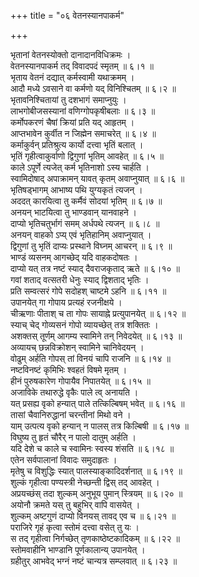 +++
title = "०६ वेतनस्यानपाकर्म"

+++

भृतानां वेतनस्योक्तो दानादानविधिक्रमः ।  
वेतनस्यानपाकर्म तद् विवादपदं स्मृतम् ॥ ६।१ ॥  
भृताय वेतनं दद्यात् कर्मस्वामी यथाक्रमम् ।  
आदौ मध्ये ऽवसाने वा कर्मणो यद् विनिश्चितम् ॥ ६।२ ॥  
भृतावनिश्चितायां तु दशभागं समाप्नुयुः ।  
लाभगोबीजसस्यानां वणिग्गोपकृषीबलाः ॥ ६।३ ॥  
कर्मोपकरणं चैषां क्रियां प्रति यद् आहृतम् ।  
आप्तभावेन कुर्वीत न जिह्मेन समाचरेत् ॥ ६।४ ॥  
कर्माकुर्वन् प्रतिश्रुत्य कार्यो दत्त्वा भृतिं बलात् ।  
भृतिं गृहीत्वाकुर्वाणो द्विगुणां भृतिम् आवहेत् ॥ ६।५ ॥  
काले ऽपूर्णे त्यजेत् कर्म भृतिनाशो ऽस्य चार्हति ।  
स्वामिदोषाद् अपाक्रामन् यावत् कृतम् अवाप्नुयात् ॥ ६।६ ॥  
भृतिषड्भागम् आभाष्य पथि युग्यकृतं त्यजन् ।  
अददत् कारयित्वा तु कर्मैवं सोदयां भृतिम् ॥ ६।७ ॥  
अनयन् भाटयित्वा तु भाण्डवान् यानवाहने ।  
दाप्यो भृतिचतुर्भागं समम् अर्धपथे त्यजन् ॥ ६।८ ॥  
अनयन् वाहको ऽप्य् एवं भृतिहानिम् अवाप्नुयात् ।  
द्विगुणां तु भृतिं दाप्यः प्रस्थाने विघ्नम् आचरन् ॥ ६।९ ॥  
भाण्डं व्यसनम् आगच्छेद् यदि वाहकदोषतः ।  
दाप्यो यत् तत्र नष्टं स्याद् दैवराजकृताद् ऋते ॥ ६।१० ॥  
गवां शताद् वत्सतरी धेनुः स्याद् द्विशताद् भृतिः ।  
प्रति सम्वत्सरं गोपे सदोहश् चाष्टमे ऽहनि ॥ ६।११ ॥  
उपानयेत् गा गोपाय प्रत्यहं रजनीक्षये ।  
चीऋणाः पीताश् च ता गोपः सायाह्ने प्रत्युपानयेत् ॥ ६।१२ ॥  
स्याच् चेद् गोव्यसनं गोपो व्यायच्छेत् तत्र शक्तितः ।  
अशक्तस् तूर्णम् आगम्य स्वामिने तन् निवेदयेत् ॥ ६।१३ ॥  
अव्यायच् छन्नविक्रोशन् स्वामिने चानिवेदयन् ।  
वोढुम् अर्हति गोपस् तां विनयं चापि राजनि ॥ ६।१४ ॥  
नष्टविनष्टं कृमिभिः श्वहतं विषमे मृतम् ।  
हीनं पुरुषकारेण गोपायैव निपातयेत् ॥ ६।१५ ॥  
अजाविके तथारुद्धे वृकैः पाले त्व् अनायति ।  
यत् प्रसह्य वृको हन्यात् पाले तत्किल्बिषम् भवेत् ॥ ६।१६ ॥  
तासां चैवानिरुद्धानां चरन्तीनां मिथो वने ।  
याम् उत्पत्य वृको हन्यान् न पालस् तत्र किल्बिषी ॥ ६।१७ ॥  
विघुष्य तु हृतं चौरैर् न पालो दातुम् अर्हति ।  
यदि देशे च काले च स्वामिनः स्वस्य शंसति ॥ ६।१८ ॥  
एतेन सर्वपालानां विवादः समुदाहृतः ।  
मृतेषु च विशुद्धिः स्यात् पालस्याङ्कादिदर्शनात् ॥ ६।१९ ॥  
शुल्कं गृहीत्वा पण्यस्त्री नेच्छन्ती द्विस् तद् आवहेत् ।  
अप्रयच्छंस् तदा शुल्कम् अनुभूय पुमान् स्त्रियम् ॥ ६।२० ॥  
अयोनौ क्रमते यस् तु बहुभिर् वापि वासयेत् ।  
शुल्कम् अष्टगुणं दाप्यो विनयस् तावद् एव च ॥ ६।२१ ॥  
पराजिरे गृहं कृत्वा स्तोमं दत्त्वा वसेत् तु यः ।  
स तद् गृहीत्वा निर्गच्छेत् तृणकाष्ठेष्टकादिकम् ॥ ६।२२ ॥  
स्तोमवाहीनि भाण्डानि पूर्णकालान्य् उपानयेत् ।  
ग्रहीतुर् आभवेद् भग्नं नष्टं चान्यत्र सम्प्लवात् ॥ ६।२३ ॥
